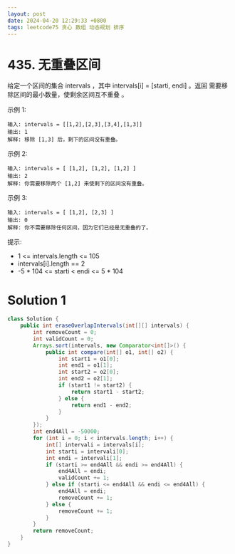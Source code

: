 ```yaml
---
layout: post
date: 2024-04-20 12:29:33 +0800
tags: leetcode75 贪心 数组 动态规划 排序
---
```


# 435. 无重叠区间

给定一个区间的集合 intervals ，其中 intervals[i] = [starti, endi] 。返回 需要移除区间的最小数量，使剩余区间互不重叠 。

示例 1:
```
输入: intervals = [[1,2],[2,3],[3,4],[1,3]]
输出: 1
解释: 移除 [1,3] 后，剩下的区间没有重叠。
```
示例 2:
```
输入: intervals = [ [1,2], [1,2], [1,2] ]
输出: 2
解释: 你需要移除两个 [1,2] 来使剩下的区间没有重叠。
```
示例 3:
```
输入: intervals = [ [1,2], [2,3] ]
输出: 0
解释: 你不需要移除任何区间，因为它们已经是无重叠的了。
```

提示:
+ 1 <= intervals.length <= 105
+ intervals[i].length == 2
+ -5 * 104 <= starti < endi <= 5 * 104

# Solution 1

```java
class Solution {
    public int eraseOverlapIntervals(int[][] intervals) {
        int removeCount = 0;
        int validCount = 0;
        Arrays.sort(intervals, new Comparator<int[]>() {
            public int compare(int[] o1, int[] o2) {
                int start1 = o1[0];
                int end1 = o1[1];
                int start2 = o2[0];
                int end2 = o2[1];
                if (start1 != start2) {
                    return start1 - start2;
                } else {
                    return end1 - end2;
                }
            }
        });
        int end4All = -50000;
        for (int i = 0; i < intervals.length; i++) {
            int[] intervali = intervals[i];
            int starti = intervali[0];
            int endi = intervali[1];
            if (starti >= end4All && endi >= end4All) {
                end4All = endi;
                validCount += 1;
            } else if (starti <= end4All && endi <= end4All) {
                end4All = endi;
                removeCount += 1;
            } else {
                removeCount += 1;
            }
        }
        return removeCount;
    }
}
```
